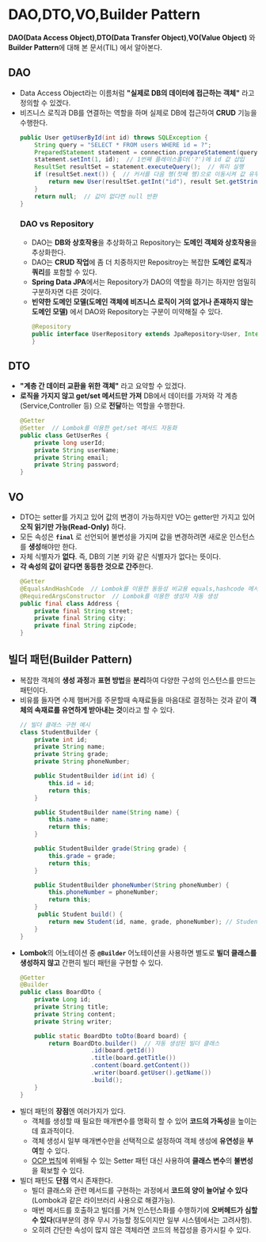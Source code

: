 # DAO,DTO,VO,Builder Pattern
**DAO(Data Access Object)**,**DTO(Data Transfer Object)**,**VO(Value Object)** 와 **Builder Pattern**에 대해 본 문서(TIL) 에서 알아본다.
## DAO
+ Data Access Object라는 이름처럼 **"실제로 DB의 데이터에 접근하는 객체"** 라고 정의할 수 있겠다.
+ 비즈니스 로직과 DB를 연결하는 역할을 하며 실제로 DB에 접근하여 **CRUD** 기능을 수행한다.
    ```java
    public User getUserById(int id) throws SQLException {
        String query = "SELECT * FROM users WHERE id = ?";
        PreparedStatement statement = connection.prepareStatement(query);
        statement.setInt(1, id);  // 1번째 플레이스홀더('?')에 id 값 삽입
        ResultSet resultSet = statement.executeQuery();  // 쿼리 실행
        if (resultSet.next()) {  // 커서를 다음 행(첫째 행)으로 이동시켜 값 유무 판단
            return new User(resultSet.getInt("id"), result Set.getString("name"));
        }
        return null;  // 값이 없다면 null 반환
    }
    ```
    ### DAO vs Repository
    + DAO는 **DB와 상호작용**을 추상화하고 Repository는 **도메인 객체와 상호작용**을 추상화한다.
    + DAO는 **CRUD 작업**에 좀 더 치중하지만 Repositroy는 복잡한 **도메인 로직**과 **쿼리**를 포함할 수 있다.
    + **Spring Data JPA**에서는 Repository가 DAO의 역할을 하기는 하지만 엄밀히 구분하자면 다른 것이다.
    + **빈약한 도메인 모델(도메인 객체에 비즈니스 로직이 거의 없거나 존재하지 않는 도메인 모델)** 에서 DAO와 Repository는 구분이 미약해질 수 있다.
        ```java
        @Repository
        public interface UserRepository extends JpaRepository<User, Integer> {
        }
        ```
## DTO
+ **"계층 간 데이터 교환을 위한 객체"** 라고 요약할 수 있겠다.
+ **로직을 가지지 않고 get/set 메서드만 가져** DB에서 데이터를 가져와 각 계층(Service,Controller 등) 으로 **전달**하는 역할을 수행한다.
    ```java
    @Getter
    @Setter  // Lombok를 이용한 get/set 메서드 자동화
    public class GetUserRes {
        private long userId;
        private String userName;
        private String email;
        private String password;
    }
    ```
## VO
+ DTO는 setter를 가지고 있어 값의 변경이 가능하지만 VO는 getter만 가지고 있어 **오직 읽기만 가능(Read-Only)** 하다.
+ 모든 속성은 **``final``** 로 선언되어 불변성을 가지며 값을 변경하려면 새로운 인스턴스를 **생성**해야만 한다.
+ 자체 식별자가 **없다**. 즉, DB의 기본 키와 같은 식별자가 없다는 뜻이다.
+ **각 속성의 값이 같다면 동등한 것으로 간주**한다.
    ```java
    @Getter  
    @EqualsAndHashCode  // Lombok를 이용한 동등성 비교용 equals,hashcode 메서드 자동화
    @RequiredArgsConstructor  // Lombok를 이용한 생성자 자동 생성
    public final class Address {
        private final String street;
        private final String city;
        private final String zipCode;
    }
    ```
## 빌더 패턴(Builder Pattern)
+ 복잡한 객체의 **생성 과정**과 **표현 방법**을 **분리**하여 다양한 구성의 인스턴스를 만드는 패턴이다.
+ 비유를 들자면 수제 햄버거를 주문할때 속재료들을 마음대로 결정하는 것과 같이 **객체의 속재료를 유연하게 받아내는 것**이라고 할 수 있다.
    ```java
    // 빌더 클래스 구현 예시
    class StudentBuilder {
        private int id;
        private String name;
        private String grade;
        private String phoneNumber;

        public StudentBuilder id(int id) {
            this.id = id;
            return this;
        }

        public StudentBuilder name(String name) {
            this.name = name;
            return this;
        }

        public StudentBuilder grade(String grade) {
            this.grade = grade;
            return this;
        }

        public StudentBuilder phoneNumber(String phoneNumber) {
            this.phoneNumber = phoneNumber;
            return this;
        }
         public Student build() {
            return new Student(id, name, grade, phoneNumber); // Student 생성자 호출
        }
    }
    ```
+ **Lombok**의 어노테이션 중 **``@Builder``** 어노테이션을 사용하면 별도로 **빌더 클래스를 생성하지 않고** 간편히 빌더 패턴을 구현할 수 있다.
    ```java
    @Getter
    @Builder
    public class BoardDto {
        private Long id;
        private String title;
        private String content;
        private String writer;

        public static BoardDto toDto(Board board) {  
            return BoardDto.builder()  // 자동 생성된 빌더 클래스
                        .id(board.getId())
                        .title(board.getTitle())
                        .content(board.getContent())
                        .writer(board.getUser().getName())
                        .build();
        }
    }
    ```
+ 빌더 패턴의 **장점**엔 여러가지가 있다.
    + 객체를 생성할 때 필요한 매개변수를 명확히 할 수 있어 **코드의 가독성**을 높이는 데 효과적이다.
    + 객체 생성시 일부 매개변수만을 선택적으로 설정하여 객체 생성에 **유연성**을 **부여**할 수 있다.
    + [OCP 법칙](https://github.com/snowykte0426/Today-I-Learned/blob/main/Object-Oriented%20Programming/SOLID.md)에 위배될 수 있는 Setter 패턴 대신 사용하여 **클래스 변수**의 **불변성**을 확보할 수 있다.
+ 빌더 패턴도 **단점** 역시 존재한다.
    + 빌더 클래스와 관련 메서드를 구현하는 과정에서 **코드의 양이 늘어날 수 있다**(Lombok과 같은 라이브러리 사용으로 해결가능).
    + 매번 메서드를 호출하고 빌더를 거쳐 인스턴스화를 수행하기에 **오버헤드가 심할 수 있다**(대부분의 경우 무시 가능할 정도이지만 일부 시스템에서는 고려사항).
    + 오히려 간단한 속성이 많지 않은 객체라면 코드의 복잡성을 증가시킬 수 있다.
